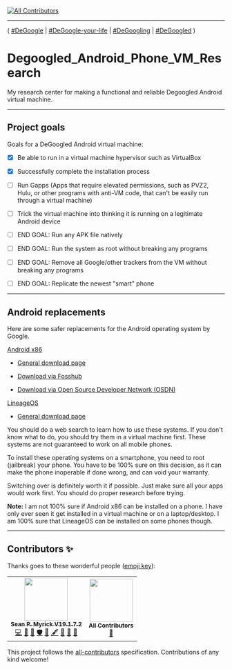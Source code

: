 
<!-- ALL-CONTRIBUTORS-BADGE:START - Do not remove or modify this section -->
[![All Contributors](https://img.shields.io/badge/all_contributors-2-orange.svg?style=flat-square)](#contributors-)
<!-- ALL-CONTRIBUTORS-BADGE:END -->
***

( [#DeGoogle](https://github.com/topics/Degoogle/) | [#DeGoogle-your-life](https://github.com/topics/Degoogle-your-life/) | [#DeGoogling](https://github.com/topics/Degoogling/) | [#DeGoogled](https://github.com/topics/Degoogled/) ) 

# Degoogled_Android_Phone_VM_Research
My research center for making a functional and reliable Degoogled Android virtual machine.

***

## Project goals

Goals for a DeGoogled Android virtual machine:

- [x] Be able to run in a virtual machine hypervisor such as VirtualBox

- [x] Successfully complete the installation process

- [ ] Run Gapps (Apps that require elevated permissions, such as PVZ2, Hulu, or other programs with anti-VM code, that can't be easily run through a virtual machine)

- [ ] Trick the virtual machine into thinking it is running on a legitimate Android device

- [ ] END GOAL: Run any APK file natively

- [ ] END GOAL: Run the system as root without breaking any programs

- [ ] END GOAL: Remove all Google/other trackers from the VM without breaking any programs

- [ ] END GOAL: Replicate the newest "smart" phone

***

## Android replacements

Here are some safer replacements for the Android operating system by Google.

[Android x86](https://www.android-x86.org/)

* [General download page](https://www.android-x86.org/download.html)

- [Download via Fosshub](https://www.fosshub.com/Android-x86.html)

- [Download via Open Source Developer Network (OSDN)](https://osdn.net/projects/android-x86/releases)

[LineageOS](https://lineageos.org/)

* [General download page](https://download.lineageos.org/)

You should do a web search to learn how to use these systems. If you don't know what to do, you should try them in a virtual machine first. These systems are not guaranteed to work on all mobile phones.

To install these operating systems on a smartphone, you need to root (jailbreak) your phone. You have to be 100% sure on this decision, as it can make the phone inoperable if done wrong, and can void your warranty.

Switching over is definitely worth it if possible. Just make sure all your apps would work first. You should do proper research before trying.

**Note:** I am not 100% sure if Android x86 can be installed on a phone. I have only ever seen it get installed in a virtual machine or on a laptop/desktop. I am 100% sure that LineageOS can be installed on some phones though.

***

## Contributors ✨

Thanks goes to these wonderful people ([emoji key](https://allcontributors.org/docs/en/emoji-key)):

<!-- ALL-CONTRIBUTORS-LIST:START - Do not remove or modify this section -->
<!-- prettier-ignore-start -->
<!-- markdownlint-disable -->
<table>
  <tr>
    <td align="center"><a href="https://gist.github.com/seanpm2001/7e40a0e13c066a57577d8200b1afc6a3"><img src="https://avatars.githubusercontent.com/u/65933340?v=4?s=100" width="100px;" alt=""/><br /><sub><b>Sean P. Myrick V19.1.7.2</b></sub></a><br /><a href="https://github.com/seanpm2001/Degoogled_Android_Phone_VM_Research/commits?author=seanpm2001" title="Code">💻</a> <a href="https://github.com/seanpm2001/Degoogled_Android_Phone_VM_Research/commits?author=seanpm2001" title="Documentation">📖</a> <a href="#projectManagement-seanpm2001" title="Project Management">📆</a> <a href="#security-seanpm2001" title="Security">🛡️</a> <a href="#data-seanpm2001" title="Data">🔣</a> <a href="#content-seanpm2001" title="Content">🖋</a> <a href="#design-seanpm2001" title="Design">🎨</a> <a href="#maintenance-seanpm2001" title="Maintenance">🚧</a> <a href="#ideas-seanpm2001" title="Ideas, Planning, & Feedback">🤔</a></td>
    <td align="center"><a href="https://allcontributors.org"><img src="https://avatars.githubusercontent.com/u/46410174?v=4?s=100" width="100px;" alt=""/><br /><sub><b>All Contributors</b></sub></a><br /><a href="https://github.com/seanpm2001/Degoogled_Android_Phone_VM_Research/commits?author=all-contributors" title="Documentation">📖</a></td>
  </tr>
</table>

<!-- markdownlint-restore -->
<!-- prettier-ignore-end -->

<!-- ALL-CONTRIBUTORS-LIST:END -->

This project follows the [all-contributors](https://github.com/all-contributors/all-contributors) specification. Contributions of any kind welcome!
